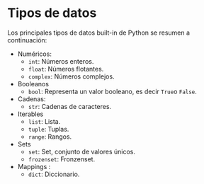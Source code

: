 # Tipos de datos

Los principales tipos de datos built-in de Python se resumen a continuación:

- Numéricos:
    - `int`: Números enteros.
    - `float`: Números flotantes.
    - `complex`: Números complejos.
- Booleanos
    - `bool`: Representa un valor booleano, es decir `True`o `False`.
- Cadenas:
    - `str`: Cadenas de caracteres.
- Iterables
    - `list`: Lista.
    - `tuple`: Tuplas.
    - `range`: Rangos.
- Sets
    - `set`: Set, conjunto de valores únicos.
    - `frozenset`: Fronzenset.
- Mappings :
    - `dict`: Diccionario.